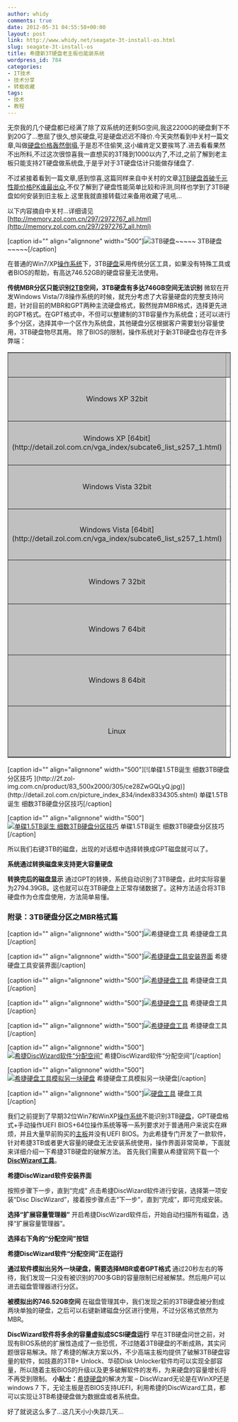 ```yaml
---
author: whidy
comments: true
date: 2012-05-31 04:55:58+00:00
layout: post
link: http://www.whidy.net/seagate-3t-install-os.html
slug: seagate-3t-install-os
title: 希捷新3T硬盘老主板也能装系统
wordpress_id: 784
categories:
- IT技术
- 技术分享
- 转载收藏
tags:
- 技术
- 教程
---
```


无奈我的几个硬盘都已经满了除了双系统的还剩5G空间,我这2200G的硬盘剩下不到20G了...憋屈了很久,想买硬盘,可是硬盘迟迟不降价.今天突然看到中关村一篇文章,叫做[硬盘价格轰然倒塌](http://memory.zol.com.cn/297/2975625.html),于是忍不住偷笑,这小编肯定又要挨骂了.进去看看果然不出所料,不过这次很惊喜我一直想买的3T降到1000以内了,不过,之前了解到老主板只能支持2T硬盘做系统盘,于是乎对于3T硬盘估计只能做存储盘了.

不过紧接着看到一篇文章,感到惊喜,这篇同样来自中关村的文章[3TB硬盘首破千元 性能价格PK谁最出众](http://memory.zol.com.cn/297/2972767_all.html),不仅了解到了硬盘性能简单比较和评测,同样也学到了3TB硬盘如何安装到旧主板上.这里我就直接转载过来备用收藏了吼吼...<!-- more -->

以下内容摘自中关村...详细请见[http://memory.zol.com.cn/297/2972767_all.html](http://memory.zol.com.cn/297/2972767_all.html)

[caption id="" align="alignnone" width="500"]![3TB硬盘~~~~~ ](http://2a.zol-img.com.cn/product/83_500x2000/78/ce0e54f9TidPM.jpg) 3TB硬盘~~~~~[/caption]

在普通的Win7/XP[操作系统](http://detail.zol.com.cn/os_index/subcate121_list_1.html)下，3TB[硬盘](http://memory.zol.com.cn/)采用传统分区工具，如果没有特殊工具或者BIOS的帮助，有高达746.52GB的硬盘容量无法使用。

**传统MBR分区只能识别[2TB](http://detail.zol.com.cn/hard_drives/index266692.shtml)空间，3TB硬盘有多达746GB空间无法识别**
微软在开发Windows Vista/7/8操作系统的时候，就充分考虑了大容量硬盘的完整支持问题，针对目前的MBR和GPT两种主流硬盘格式，毅然抛弃MBR格式，选择更先进的GPT格式。在GPT格式中，不但可以整建制的3TB容量作为系统盘；还可以进行多个分区，选择其中一个区作为系统盘，其他硬盘分区根据客户需要划分容量使用，3TB硬盘物尽其用。
除了BIOS的限制，操作系统对于新3TB硬盘也存在许多弊端：
<table cellpadding="0" width="100%" align="center" cellspacing="0" border="1" >
<tbody >
<tr >

<td bgcolor="#c0c0c0" align="center" height="25" width="33%" >
</td>

<td bgcolor="#c0c0c0" align="center" height="25" width="33%" >数据盘
</td>

<td bgcolor="#c0c0c0" align="center" height="25" width="34%" >系统盘
</td>
</tr>
<tr >

<td bgcolor="#c0c0c0" align="center" height="25" width="33%" >Windows XP 32bit
</td>

<td width="33%" align="center" height="25" >不支持 GPT分区
</td>

<td width="34%" align="center" height="25" >不支持 GPT分区
</td>
</tr>
<tr >

<td bgcolor="#c0c0c0" align="center" height="23" width="33%" >Windows XP [64bit](http://detail.zol.com.cn/vga_index/subcate6_list_s257_1.html)
</td>

<td width="33%" align="center" height="23" >支持 GPT分区
</td>

<td width="34%" align="center" height="25" >不支持 GPT分区
</td>
</tr>
<tr >

<td bgcolor="#c0c0c0" align="center" height="27" width="33%" >Windows Vista 32bit
</td>

<td width="33%" align="center" height="27" >支持 GPT分区
</td>

<td width="34%" align="center" height="25" >不支持 GPT分区
</td>
</tr>
<tr >

<td bgcolor="#c0c0c0" align="center" height="25" width="33%" >Windows Vista [64bit](http://detail.zol.com.cn/vga_index/subcate6_list_s257_1.html)
</td>

<td width="33%" align="center" height="25" >支持 GPT分区
</td>

<td width="34%" align="center" height="25" >GPT分区需要UEFI BIOS
</td>
</tr>
<tr >

<td bgcolor="#c0c0c0" align="center" height="25" width="33%" >Windows 7 32bit
</td>

<td width="33%" align="center" height="25" >支持 GPT分区
</td>

<td width="34%" align="center" height="25" >不支持 GPT分区
</td>
</tr>
<tr >

<td bgcolor="#c0c0c0" align="center" height="25" width="33%" >Windows 7 64bit
</td>

<td width="33%" align="center" height="25" >支持 GPT分区
</td>

<td width="34%" align="center" height="25" >GPT分区需要UEFI BIOS
</td>
</tr>
<tr >

<td bgcolor="#c0c0c0" align="center" height="25" width="33%" >Windows 8 64bit
</td>

<td width="33%" align="center" height="25" >支持 GPT分区
</td>

<td width="34%" align="center" height="25" >GPT分区需要UEFI BIOS
</td>
</tr>
<tr >

<td bgcolor="#c0c0c0" align="center" height="25" width="33%" >Linux
</td>

<td width="33%" align="center" height="25" >支持 GPT分区
</td>

<td width="34%" align="center" height="25" >GPT分区需要UEFI BIOS
</td>
</tr>
</tbody>
</table>
[caption id="" align="alignnone" width="500"][![单碟1.5TB诞生 细数3TB硬盘分区技巧 ](http://2f.zol-img.com.cn/product/83_500x2000/305/ce28ZwGQLyQ.jpg)](http://detail.zol.com.cn/picture_index_834/index8334305.shtml) 单碟1.5TB诞生 细数3TB硬盘分区技巧[/caption]

[caption id="" align="alignnone" width="500"][![单碟1.5TB诞生 细数3TB硬盘分区技巧 ](http://2d.zol-img.com.cn/product/83_500x2000/309/ce0aHoUpj9pdE.jpg)](http://detail.zol.com.cn/picture_index_834/index8334309.shtml) 单碟1.5TB诞生 细数3TB硬盘分区技巧[/caption]

所以我们右键3TB的磁盘，出现的对话框中选择转换成GPT磁盘就可以了。

**系统通过转换磁盘来支持更大容量硬盘**

**转换完后的磁盘显示**
通过GPT的转换，系统自动识别了3TB硬盘，此时实际容量为2794.39GB。这也就可以在3TB硬盘上正常存储数据了。这种方法适合将3TB硬盘作为仓库盘使用，方法简单易懂。


### 附录：3TB硬盘分区之MBR格式篇


[caption id="" align="alignnone" width="500"]![希捷硬盘工具](http://2e.zol-img.com.cn/product/83_500x2000/860/ceJmPWPyCiu.jpg) 希捷硬盘工具[/caption]

[caption id="" align="alignnone" width="500"][![希捷硬盘工具安装界面](http://2c.zol-img.com.cn/product/83_500x2000/858/cefTJ8qGljeu6.jpg)](http://detail.zol.com.cn/picture_index_834/index8330858.shtml) 希捷硬盘工具安装界面[/caption]

[caption id="" align="alignnone" width="500"][![希捷硬盘工具](http://2a.zol-img.com.cn/product/83_500x2000/868/cehL61Fybq3E.jpg)](http://detail.zol.com.cn/picture_index_834/index8330868.shtml) 希捷硬盘工具[/caption]

[caption id="" align="alignnone" width="500"][![希捷硬盘工具](http://2a.zol-img.com.cn/product/83_500x2000/880/ceQvyye9TRHDQ.jpg)](http://detail.zol.com.cn/picture_index_834/index8330880.shtml) 希捷硬盘工具[/caption]

[caption id="" align="alignnone" width="500"][![希捷硬盘工具](http://2b.zol-img.com.cn/product/83_500x2000/887/ceFNaZSHBgmQ.jpg)](http://detail.zol.com.cn/picture_index_834/index8330887.shtml) 希捷硬盘工具[/caption]

[caption id="" align="alignnone" width="500"][![希捷DiscWizard软件“分配空间”](http://2e.zol-img.com.cn/product/83_500x2000/902/cez72Ufrv72qE.jpg)](http://detail.zol.com.cn/picture_index_834/index8330902.shtml) 希捷DiscWizard软件“分配空间”[/caption]

[caption id="" align="alignnone" width="500"][![希捷硬盘工具模拟另一块硬盘](http://2a.zol-img.com.cn/product/83_500x2000/916/ce0ho7zb6SZcA.jpg)](http://detail.zol.com.cn/picture_index_834/index8330916.shtml) 希捷硬盘工具模拟另一块硬盘[/caption]

[caption id="" align="alignnone" width="500"][![硬盘工具](http://2c.zol-img.com.cn/product/83_500x2000/918/ceb3ul5EUnsc.jpg)](http://detail.zol.com.cn/picture_index_834/index8330918.shtml) 硬盘工具[/caption]

我们之前提到了早期32位Win7和WinXP[操作系统](http://detail.zol.com.cn/os_index/subcate121_list_1.html)不能识别3TB[硬盘](http://memory.zol.com.cn/)，GPT硬盘格式+手动操作UEFI BIOS+64位操作系统等等一系列要求对于普通用户来说实在麻烦，并且大量早前购买的[主板](http://mb.zol.com.cn/)并没有UEFI BIOS。为此希捷专门开发了一款软件，针对希捷3TB或者更大容量的硬盘无法安装系统使用，操作界面非常简单，下面就来详细介绍一下希捷3TB硬盘的破解方法。
首先我们需要从希捷官网下载一个[**DiscWizard工具**](http://www.seagate.com/staticfiles/support/downloads/discwizard/DiscWizardSetup-14387.zh-cn.exe)。

**希捷DiscWizard软件安装界面**

按照步骤下一步，直到“完成”
点击希捷DiscWizard软件进行安装，选择第一项安装“Disc DiscWizard”，接着按步骤点击“下一步”，直到“完成”，即可完成安装。

**选择“扩展容量管理器”**
开启希捷DiscWizard软件后，开始自动扫描所有磁盘，选择“扩展容量管理器”。

**选择右下角的“分配空间”按钮**

**希捷DiscWizard软件“分配空间”正在运行**

**通过软件模拟出另外一块硬盘，需要选择MBR或者GPT格式**
通过20秒左右的等待，我们发现一只没有被识别的700多GB的容量限制已经被解禁。然后用户可以进去磁盘管理器进行分区。

**被模拟出的746.52GB空间**
在磁盘管理其中，我们发现之前的3TB硬盘被分割成两块单独的硬盘，之后可以右键新建磁盘分区进行使用，不过分区格式依然为MBR。

**DiscWizard软件将多余的容量虚拟成SCSI硬盘运行**
早在3TB硬盘问世之前，对现有BIOS系统的扩展性造成了一些恐慌，不过随着3TB硬盘的不断成熟，其实问题很容易解决。除了希捷的解决方案以外，不少高端主板均提供了破解3TB硬盘容量的软件，如技嘉的3TB+ Unlock、华硕Disk Unlocker软件均可以实现全部容量，所以随着主板BIOS的升级以及更多破解软件的发布，为来硬盘的容量增长将不再受到限制。
**小贴士：**[希捷硬盘](http://detail.zol.com.cn/hard_drives_index/subcate2_164_list_1.html)的解决方案 – DiscWizard无论是在WinXP还是windows 7 下，无论主板是否BIOS支持UEFI，利用希捷的DiscWizard工具，都可以实现让3TB希捷硬盘做为数据盘或者系统盘。

好了就说这么多了...这几天小小失踪几天...
